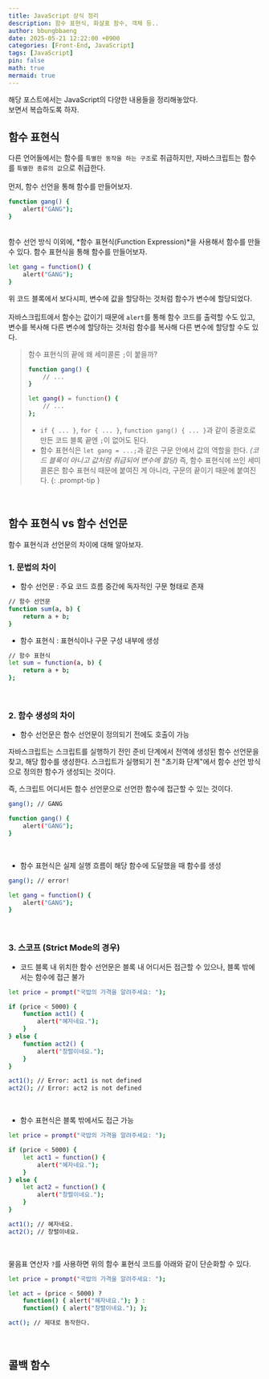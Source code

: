 ```yaml
---
title: JavaScript 상식 정리
description: 함수 표현식, 화살표 함수, 객체 등..
author: bbungbbaeng
date: 2025-05-21 12:22:00 +0900
categories: [Front-End, JavaScript]
tags: [JavaScript]
pin: false
math: true
mermaid: true
---
```


해당 포스트에서는 JavaScript의 다양한 내용들을 정리해놓았다.  
보면서 복습하도록 하자.  

## **함수 표현식**
다른 언어들에서는 함수를 `특별한 동작을 하는 구조`로 취급하지만, 자바스크립트는 함수를 `특별한 종류의 값`으로 취급한다.  
<br>
먼저, 함수 선언을 통해 함수를 만들어보자.  

```bash
function gang() {
    alert("GANG");
}
``` 

<br>
함수 선언 방식 이외에, *함수 표현식(Function Expression)*을 사용해서 함수를 만들 수 있다.
함수 표현식을 통해 함수를 만들어보자.  

```bash
let gang = function() {
    alert("GANG");
}
```  

위 코드 블록에서 보다시피, 변수에 값을 할당하는 것처럼 함수가 변수에 할당되었다.  
<br>
자바스크립트에서 함수는 값이기 때문에 `alert`를 통해 함수 코드를 출력할 수도 있고, 변수를 복사해 다른 변수에 할당하는 것처럼 함수를 복사해 다른 변수에 할당할 수도 있다.  

> 함수 표현식의 끝에 왜 세미콜론 `;`이 붙을까?
> ```bash
> function gang() {
>     // ...
> }
> 
> let gang() = function() {
>     // ...
> };
> ```
> - `if { ... }`, `for { ... }`, `function gang() { ... }`과 같이 중괄호로 만든 코드 블록 끝엔 `;`이 없어도 된다.
> - 함수 표현식은 `let gang = ...;`과 같은 구문 안에서 값의 역할을 한다. *(코드 블록이 아니고 값처럼 취급되어 변수에 할당)* 즉, 함수 표현식에 쓰인 세미콜론은 함수 표현식 때문에 붙여진 게 아니라, 구문의 끝이기 때문에 붙여진다.
{: .prompt-tip }

<br>

## **함수 표현식 vs 함수 선언문**

함수 표현식과 선언문의 차이에 대해 알아보자.

### 1. 문법의 차이

- 함수 선언문 : 주요 코드 흐름 중간에 독자적인 구문 형태로 존재
```bash
// 함수 선언문
function sum(a, b) {
    return a + b;
}
```

- 함수 표현식 : 표현식이나 구문 구성 내부에 생성
```bash
// 함수 표현식
let sum = function(a, b) {
    return a + b;
};
```

<br>

### 2. 함수 생성의 차이
- 함수 선언문은 함수 선언문이 정의되기 전에도 호출이 가능  

자바스크립트는 스크립트를 실행하기 전인 준비 단계에서 전역에 생성된 함수 선언문을 찾고, 해당 함수를 생성한다. 스크립트가 실행되기 전 "초기화 단계"에서 함수 선언 방식으로 정의한 함수가 생성되는 것이다.  
  
즉, 스크립트 어디서든 함수 선언문으로 선언한 함수에 접근할 수 있는 것이다.
```bash
gang(); // GANG

function gang() {
    alert("GANG");
}
```

<br>

- 함수 표현식은 실제 실행 흐름이 해당 함수에 도달했을 때 함수를 생성

```bash
gang(); // error!

let gang = function() {
    alert("GANG");
}
```

<br>

### 3. 스코프 (Strict Mode의 경우)

- 코드 블록 내 위치한 함수 선언문은 블록 내 어디서든 접근할 수 있으나, 블록 밖에서는 함수에 접근 불가

```bash
let price = prompt("국밥의 가격을 알려주세요: ");

if (price < 5000) {
    function act1() {
        alert("혜자네요.");
    }
} else {
    function act2() {
        alert("창렬이네요.");
    }
}

act1(); // Error: act1 is not defined
act2(); // Error: act2 is not defined
```
<br>

- 함수 표현식은 블록 밖에서도 접근 가능

```bash
let price = prompt("국밥의 가격을 알려주세요: ");

if (price < 5000) {
    let act1 = function() {
        alert("혜자네요.");
    }
} else {
    let act2 = function() {
        alert("창렬이네요.");
    }
}

act1(); // 혜자네요.
act2(); // 창렬이네요.
```

<br>

물음표 연산자 `?`를 사용하면 위의 함수 표현식 코드를 아래와 같이 단순화할 수 있다.

```bash
let price = prompt("국밥의 가격을 알려주세요: ");

let act = (price < 5000) ?
    function() { alert("혜자네요."); } :
    function() { alert("창렬이네요."); };

act(); // 제대로 동작한다.
```
<br>

## 콜백 함수
